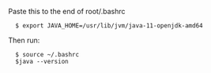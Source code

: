 Paste this to the end of root/.bashrc

      $ export JAVA_HOME=/usr/lib/jvm/java-11-openjdk-amd64

Then run:

      $ source ~/.bashrc
      $java --version
